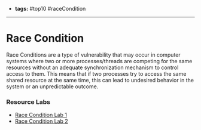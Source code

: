 - **tags:** #top10 #raceCondition
- -----------
# Race Condition
Race Conditions are a type of vulnerability that may occur in computer systems where two or more processes/threads are competing for the same resources without an adequate synchronization mechanism to control access to them. This means that if two processes try to access the same shared resource at the same time, this can lead to  undesired behavior in the system or an unpredictable outcome.
### Resource Labs
- [Race Condition Lab 1](https://github.com/blabla1337/skf-labs/tree/master/nodeJs/RaceCondition)
- [Race Condition Lab 2]([https://github.com/blabla1337/skf-labs/tree/master/nodeJs/RaceCondition-file-write](https://github.com/blabla1337/skf-labs/tree/master/nodeJs/RaceCondition-file-write))